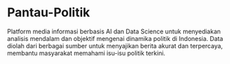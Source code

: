 # Pantau-Politik
Platform media informasi berbasis AI dan Data Science untuk menyediakan analisis mendalam dan objektif mengenai dinamika politik di Indonesia. Data diolah dari berbagai sumber untuk menyajikan berita akurat dan terpercaya, membantu masyarakat memahami isu-isu politik terkini.
